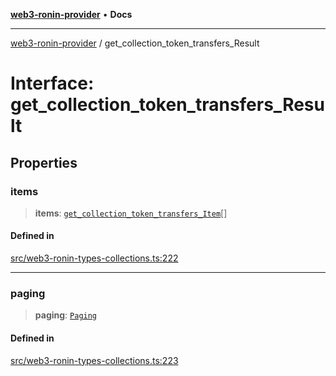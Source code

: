 [**web3-ronin-provider**](../README.md) • **Docs**

***

[web3-ronin-provider](../globals.md) / get\_collection\_token\_transfers\_Result

# Interface: get\_collection\_token\_transfers\_Result

## Properties

### items

> **items**: [`get_collection_token_transfers_Item`](get_collection_token_transfers_Item.md)[]

#### Defined in

[src/web3-ronin-types-collections.ts:222](https://github.com/chuacw/web3-ronin-provider/blob/7646ce38176c1dab59363eef0869f2efa34d498b/src/web3-ronin-types-collections.ts#L222)

***

### paging

> **paging**: [`Paging`](Paging.md)

#### Defined in

[src/web3-ronin-types-collections.ts:223](https://github.com/chuacw/web3-ronin-provider/blob/7646ce38176c1dab59363eef0869f2efa34d498b/src/web3-ronin-types-collections.ts#L223)
